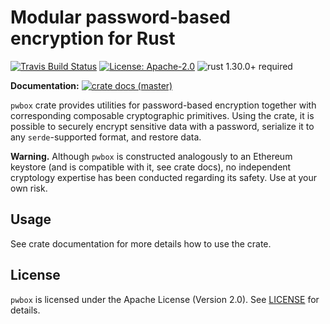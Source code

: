 # Modular password-based encryption for Rust

[![Travis Build Status](https://img.shields.io/travis/com/exonum/pwbox-rs/master.svg?label=Linux%20Build)](https://travis-ci.com/exonum/pwbox-rs) 
[![License: Apache-2.0](https://img.shields.io/github/license/exonum/pwbox-rs.svg)](https://github.com/exonum/pwbox-rs/blob/master/LICENSE)
![rust 1.30.0+ required](https://img.shields.io/badge/rust-1.30.0+-blue.svg?label=Required%20Rust)

**Documentation:** [![crate docs (master)](https://img.shields.io/badge/master-yellow.svg?label=docs)](https://exonum.github.io/pwbox-rs/pwbox/)

`pwbox` crate provides utilities for password-based encryption together with
corresponding composable cryptographic primitives. Using the crate, it is
possible to securely encrypt sensitive data with a password, serialize it
to any `serde`-supported format, and restore data.

**Warning.** Although `pwbox` is constructed analogously to an Ethereum keystore
(and is compatible with it, see crate docs), no independent cryptology expertise has been conducted
regarding its safety. Use at your own risk.

## Usage

See crate documentation for more details how to use the crate.

## License

`pwbox` is licensed under the Apache License (Version 2.0). See [LICENSE](LICENSE) for details.